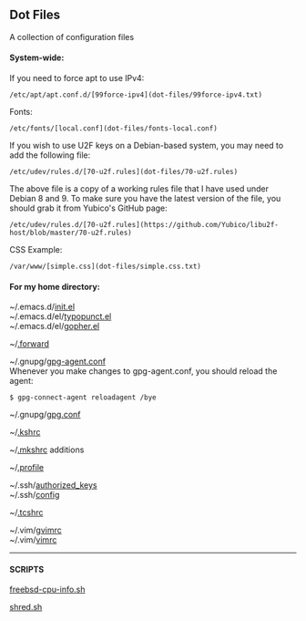 ## Dot Files
A collection of configuration files

#### System-wide:

If you need to force apt to use IPv4: 
```
/etc/apt/apt.conf.d/[99force-ipv4](dot-files/99force-ipv4.txt)  
```
Fonts:
```
/etc/fonts/[local.conf](dot-files/fonts-local.conf)
```
If you wish to use U2F keys on a Debian-based system, you may need to add the following file:  
```
/etc/udev/rules.d/[70-u2f.rules](dot-files/70-u2f.rules)  
```
The above file is a copy of a working rules file that I have used under Debian 8 and 9. To make sure you have the latest version of the file, you should grab it from Yubico's GitHub page:  
```
/etc/udev/rules.d/[70-u2f.rules](https://github.com/Yubico/libu2f-host/blob/master/70-u2f.rules)  
```
CSS Example:
```
/var/www/[simple.css](dot-files/simple.css.txt)  
```
#### For my home directory:

~/.emacs.d/[init.el](dot-files/emacs.d-init.el.txt)  
~/.emacs.d/el/[typopunct.el](dot-files/typopunct.el)  
~/.emacs.d/el/[gopher.el](dot-files/gopher.el.txt)  

~/[.forward](dot-files/forward.txt)

~/.gnupg/[gpg-agent.conf](dot-files/gpg-agent.conf.txt)  
Whenever you make changes to gpg-agent.conf, you should reload the agent:
```
$ gpg-connect-agent reloadagent /bye
```

~/.gnupg/[gpg.conf](dot-files/gpg.conf.txt)  

~/[.kshrc](dot-files/kshrc.txt)

~/[.mkshrc](dot-files/mkshrc.txt) additions  

~/[.profile](dot-files/profile.txt)  

~/.ssh/[authorized_keys](dot-files/authorized_keys.txt)  
~/.ssh/[config](dot-files/ssh-config.txt)

~/[.tcshrc](dot-files/tcshrc.txt)

~/.vim/[gvimrc](dot-files/gvimrc.txt)  
~/.vim/[vimrc](dot-files/vimrc.txt)

- - - 

#### SCRIPTS

[freebsd-cpu-info.sh](dot-files/freebsd-cpu-info.sh.txt)

[shred.sh](dot-files/shred.sh.txt)
